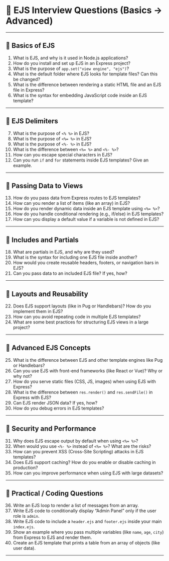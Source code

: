 
# 📌 **EJS Interview Questions (Basics → Advanced)**

---

## 🔹 Basics of EJS

1. What is EJS, and why is it used in Node.js applications?
2. How do you install and set up EJS in an Express project?
3. What is the purpose of `app.set("view engine", "ejs")`?
4. What is the default folder where EJS looks for template files? Can this be changed?
5. What is the difference between rendering a static HTML file and an EJS file in Express?
6. What is the syntax for embedding JavaScript code inside an EJS template?

---

## 🔹 EJS Delimiters

7. What is the purpose of `<% %>` in EJS?
8. What is the purpose of `<%= %>` in EJS?
9. What is the purpose of `<%- %>` in EJS?
10. What is the difference between `<%= %>` and `<%- %>`?
11. How can you escape special characters in EJS?
12. Can you run `if` and `for` statements inside EJS templates? Give an example.

---

## 🔹 Passing Data to Views

13. How do you pass data from Express routes to EJS templates?
14. How can you render a list of items (like an array) in EJS?
15. How do you render dynamic data inside an EJS template using `<%= %>`?
16. How do you handle conditional rendering (e.g., if/else) in EJS templates?
17. How can you display a default value if a variable is not defined in EJS?

---

## 🔹 Includes and Partials

18. What are partials in EJS, and why are they used?
19. What is the syntax for including one EJS file inside another?
20. How would you create reusable headers, footers, or navigation bars in EJS?
21. Can you pass data to an included EJS file? If yes, how?

---

## 🔹 Layouts and Reusability

22. Does EJS support layouts (like in Pug or Handlebars)? How do you implement them in EJS?
23. How can you avoid repeating code in multiple EJS templates?
24. What are some best practices for structuring EJS views in a large project?

---

## 🔹 Advanced EJS Concepts

25. What is the difference between EJS and other template engines like Pug or Handlebars?
26. Can you use EJS with front-end frameworks (like React or Vue)? Why or why not?
27. How do you serve static files (CSS, JS, images) when using EJS with Express?
28. What is the difference between `res.render()` and `res.sendFile()` in Express with EJS?
29. Can EJS render JSON data? If yes, how?
30. How do you debug errors in EJS templates?

---

## 🔹 Security and Performance

31. Why does EJS escape output by default when using `<%= %>`?
32. When would you use `<%- %>` instead of `<%= %>`? What are the risks?
33. How can you prevent XSS (Cross-Site Scripting) attacks in EJS templates?
34. Does EJS support caching? How do you enable or disable caching in production?
35. How can you improve performance when using EJS with large datasets?

---

## 🔹 Practical / Coding Questions

36. Write an EJS loop to render a list of messages from an array.
37. Write EJS code to conditionally display “Admin Panel” only if the user role is `admin`.
38. Write EJS code to include a `header.ejs` and `footer.ejs` inside your main `index.ejs`.
39. Show an example where you pass multiple variables (like `name`, `age`, `city`) from Express to EJS and render them.
40. Create an EJS template that prints a table from an array of objects (like user data).

---